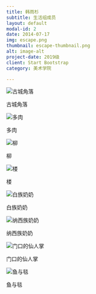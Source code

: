 ```yaml
---
title: 韩雨杉
subtitle: 生活组成员
layout: default
modal-id: 2
date: 2014-07-17
img: escape.png
thumbnail: escape-thumbnail.png
alt: image-alt
project-date: 2019级
client: Start Bootstrap
category: 美术学院

---
```

<img src="img/hys/1.jpg" class="img-responsive img-centered" alt="古城角落">
<p>古城角落</p>
<img src="img/hys/多肉.jpg" class="img-responsive img-centered" alt="多肉">
<p>多肉</p>
<img src="img/hys/柳.JPG" class="img-responsive img-centered" alt="柳">
<p>柳</p>
<img src="img/hys/楼.heic" class="img-responsive img-centered" alt="楼">
<p>楼</p>
<img src="img/hys/白族奶奶.jpg" class="img-responsive img-centered" alt="白族奶奶">
<p>白族奶奶</p>
<img src="img/hys/纳西族奶奶.jpg" class="img-responsive img-centered" alt="纳西族奶奶">
<p>纳西族奶奶</p>
<img src="img/hys/门口的仙人掌.jpg" class="img-responsive img-centered" alt="门口的仙人掌">
<p>门口的仙人掌</p>
<img src="img/hys/鱼与毯.jpg" class="img-responsive img-centered" alt="鱼与毯">
<p>鱼与毯</p>